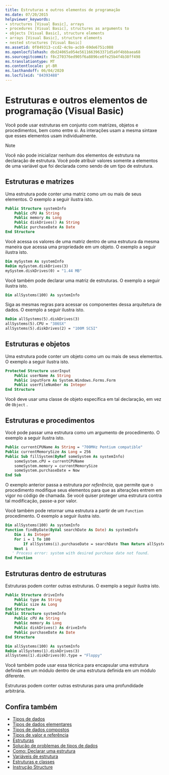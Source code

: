 ```yaml
---
title: Estruturas e outros elementos de programação
ms.date: 07/20/2015
helpviewer_keywords:
- structures [Visual Basic], arrays
- procedures [Visual Basic], structures as arguments to
- objects [Visual Basic], structure elements
- arrays [Visual Basic], structure elements
- nested structures [Visual Basic]
ms.assetid: 0f849313-ccd2-4c9a-acb9-69de6751c088
ms.openlocfilehash: dbd24065a954e5611663963371d5a9f4bbbaea68
ms.sourcegitcommit: f8c270376ed905f6a8896ce0fe25b4f4b38ff498
ms.translationtype: MT
ms.contentlocale: pt-BR
ms.lasthandoff: 06/04/2020
ms.locfileid: "84393488"
---
```

# <a name="structures-and-other-programming-elements-visual-basic"></a>Estruturas e outros elementos de programação (Visual Basic)
Você pode usar estruturas em conjunto com matrizes, objetos e procedimentos, bem como entre si. As interações usam a mesma sintaxe que esses elementos usam individualmente.  
  
> [!NOTE]
> Você não pode inicializar nenhum dos elementos de estrutura na declaração de estrutura. Você pode atribuir valores somente a elementos de uma variável que foi declarada como sendo de um tipo de estrutura.  
  
## <a name="structures-and-arrays"></a>Estruturas e matrizes  
 Uma estrutura pode conter uma matriz como um ou mais de seus elementos. O exemplo a seguir ilustra isto.  
  
```vb  
Public Structure systemInfo  
    Public cPU As String  
    Public memory As Long  
    Public diskDrives() As String  
    Public purchaseDate As Date  
End Structure
```  
  
 Você acessa os valores de uma matriz dentro de uma estrutura da mesma maneira que acessa uma propriedade em um objeto. O exemplo a seguir ilustra isto.  
  
```vb  
Dim mySystem As systemInfo  
ReDim mySystem.diskDrives(3)  
mySystem.diskDrives(0) = "1.44 MB"  
```  
  
 Você também pode declarar uma matriz de estruturas. O exemplo a seguir ilustra isto.  
  
```vb  
Dim allSystems(100) As systemInfo  
```  
  
 Siga as mesmas regras para acessar os componentes dessa arquitetura de dados. O exemplo a seguir ilustra isto.  
  
```vb  
ReDim allSystems(5).diskDrives(3)  
allSystems(5).CPU = "386SX"  
allSystems(5).diskDrives(2) = "100M SCSI"  
```  
  
## <a name="structures-and-objects"></a>Estruturas e objetos  
 Uma estrutura pode conter um objeto como um ou mais de seus elementos. O exemplo a seguir ilustra isto.  
  
```vb  
Protected Structure userInput  
    Public userName As String  
    Public inputForm As System.Windows.Forms.Form  
    Public userFileNumber As Integer  
End Structure  
```  
  
 Você deve usar uma classe de objeto específica em tal declaração, em vez de `Object` .  
  
## <a name="structures-and-procedures"></a>Estruturas e procedimentos  
 Você pode passar uma estrutura como um argumento de procedimento. O exemplo a seguir ilustra isto.  
  
```vb  
Public currentCPUName As String = "700MHz Pentium compatible"  
Public currentMemorySize As Long = 256  
Public Sub fillSystem(ByRef someSystem As systemInfo)  
    someSystem.cPU = currentCPUName  
    someSystem.memory = currentMemorySize  
    someSystem.purchaseDate = Now  
End Sub  
```  
  
 O exemplo anterior passa a estrutura *por referência*, que permite que o procedimento modifique seus elementos para que as alterações entrem em vigor no código de chamada. Se você quiser proteger uma estrutura contra tal modificação, passe-a por valor.  
  
 Você também pode retornar uma estrutura a partir de um `Function` procedimento. O exemplo a seguir ilustra isto.  
  
```vb  
Dim allSystems(100) As systemInfo  
Function findByDate(ByVal searchDate As Date) As systemInfo  
    Dim i As Integer  
    For i = 1 To 100  
        If allSystems(i).purchaseDate = searchDate Then Return allSystems(i)  
    Next i  
   ' Process error: system with desired purchase date not found.  
End Function  
```  
  
## <a name="structures-within-structures"></a>Estruturas dentro de estruturas  
 Estruturas podem conter outras estruturas. O exemplo a seguir ilustra isto.  
  
```vb  
Public Structure driveInfo  
    Public type As String  
    Public size As Long  
End Structure  
Public Structure systemInfo  
    Public cPU As String  
    Public memory As Long  
    Public diskDrives() As driveInfo  
    Public purchaseDate As Date  
End Structure  
```  
  
```vb  
Dim allSystems(100) As systemInfo  
ReDim allSystems(1).diskDrives(3)  
allSystems(1).diskDrives(0).type = "Floppy"  
```  
  
 Você também pode usar essa técnica para encapsular uma estrutura definida em um módulo dentro de uma estrutura definida em um módulo diferente.  
  
 Estruturas podem conter outras estruturas para uma profundidade arbitrária.  
  
## <a name="see-also"></a>Confira também

- [Tipos de dados](index.md)
- [Tipos de dados elementares](elementary-data-types.md)
- [Tipos de dados compostos](composite-data-types.md)
- [Tipos de valor e referência](value-types-and-reference-types.md)
- [Estruturas](structures.md)
- [Solução de problemas de tipos de dados](troubleshooting-data-types.md)
- [Como: Declarar uma estrutura](how-to-declare-a-structure.md)
- [Variáveis de estrutura](structure-variables.md)
- [Estruturas e classes](structures-and-classes.md)
- [Instrução Structure](../../../language-reference/statements/structure-statement.md)
